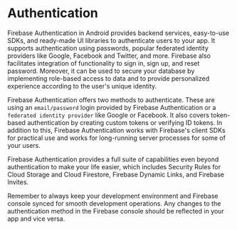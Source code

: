 # Authentication

Firebase Authentication in Android provides backend services, easy-to-use SDKs, and ready-made UI libraries to authenticate users to your app. It supports authentication using passwords, popular federated identity providers like Google, Facebook and Twitter, and more. Firebase also facilitates integration of functionality to sign in, sign up, and reset password. Moreover, it can be used to secure your database by implementing role-based access to data and to provide personalized experience according to the user's unique identity.

Firebase Authentication offers two methods to authenticate. These are using an `email/password` login provided by Firebase Authentication or a `federated identity provider` like Google or Facebook. It also covers token-based authentication by creating custom tokens or verifying ID tokens. In addition to this, Firebase Authentication works with Firebase's client SDKs for practical use and works for long-running server processes for some of your users.

Firebase Authentication provides a full suite of capabilities even beyond authentication to make your life easier, which includes Security Rules for Cloud Storage and Cloud Firestore, Firebase Dynamic Links, and Firebase Invites.

Remember to always keep your development environment and Firebase console synced for smooth development operations. Any changes to the authentication method in the Firebase console should be reflected in your app and vice versa.